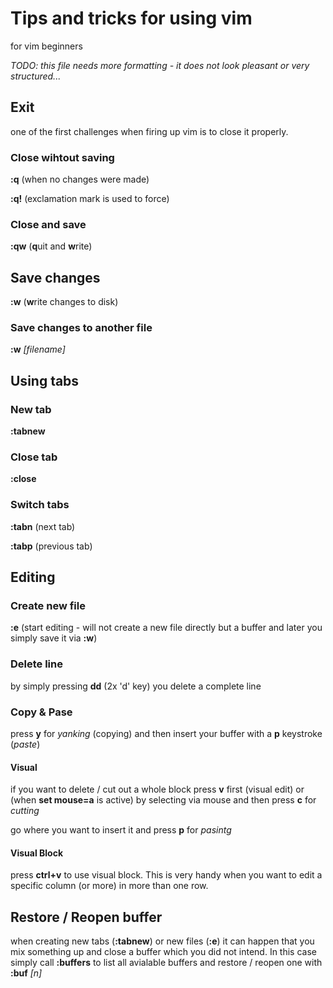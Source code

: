 # Tips and tricks for using vim
for vim beginners

_TODO: this file needs more formatting - it does not look pleasant or very structured..._

## Exit
one of the first challenges when firing up vim is to close it properly.

### Close wihtout saving
__:q__ (when no changes were made)

__:q!__ (exclamation mark is used to force)

### Close and save
__:qw__ (**q**uit and **w**rite)

## Save changes
__:w__ (**w**rite changes to disk)

### Save changes to another file
__:w__ _[filename]_

## Using tabs
### New tab
__:tabnew__

### Close tab
__:close__

### Switch tabs
__:tabn__ (next tab)

__:tabp__ (previous tab)

## Editing
### Create new file
__:e__ (start editing - will not create a new file directly but a buffer and later you simply save it via __:w__)

### Delete line
by simply pressing __dd__ (2x 'd' key) you delete a complete line

### Copy & Pase
press __y__ for _yanking_ (copying) and then insert your buffer with a __p__ keystroke (_paste_)

#### Visual
if you want to delete / cut out a whole block press __v__ first (visual edit) or (when __set mouse=a__ is active) by selecting via mouse and then press __c__ for _cutting_

go where you want to insert it and press __p__ for _pasintg_

#### Visual Block
press __ctrl+v__ to use visual block. This is very handy when you want to edit a specific column (or more) in more than one row.

## Restore / Reopen buffer
when creating new tabs (__:tabnew__) or new files (__:e__) it can happen that you mix something up and close a buffer which you did not intend. In this case simply call __:buffers__ to list all avialable buffers and restore / reopen one with __:buf__ _[n]_
